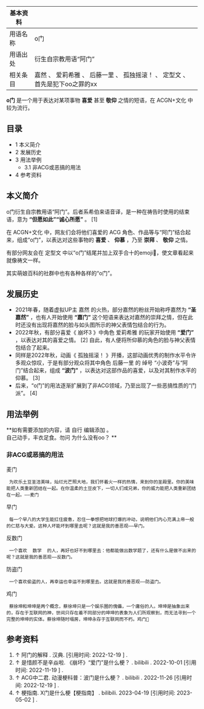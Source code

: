 |  **基本资料**  ||
|---|---|
|用语名称  |  o门   |
|用语出处  |  衍生自宗教用语“阿门”   |
|相关条目  |  嘉然  、  爱莉希雅  、  后藤一里  、  孤独摇滚！  、  定型文  、  首先是犯下oo之罪的xx   |
  
**o门** 是一个用于表达对某项事物 **喜爱** 甚至 **敬仰** 之情的短语，在  ACGN+文化  中较为流行。

##  目录

  * 1  本义简介 
  * 2  发展历史 
  * 3  用法举例 
    * 3.1  非ACG或恶搞的用法 
  * 4  参考资料 

##  本义简介

o门衍生自宗教用语“阿门”。后者系希伯来语音译，是一种在祷告时使用的结束语，意为 **“但愿如此”“诚心所愿”** 。  [1]

在  ACGN+文化  中，网友们会将他们喜爱的  ACG  角色、作品等与“阿门”结合起来，组成“o门”，以表达对这些事物的 **喜爱** 、
**仰慕** ，乃至 **崇拜** 、 **敬仰** 之情。

有部分网友会在  定型文  中以“o门”结尾并加上双手合十的emoji🙏，使文章看起来就像祷文一样。

其实萌娘百科的社群中也有各种各样的“o门”。

##  发展历史

  * 2021年春，随着虚拟UP主  嘉然  的火热，部分嘉然的粉丝开始称呼嘉然为 **“圣嘉然”** ，也有人开始使用 **“嘉门”** 这个短语来表达对嘉然的崇拜之情，但在此时还没有出现将嘉然的脸与如头图所示的神父表情包结合的行为。 
  * 2022年秋，有部分喜爱《  崩坏3  》中角色  爱莉希雅  的玩家开始使用 **“爱门”** ，以表达对其的喜爱之情。  [2]  自此，有人便将所仰慕的角色的脸与神父表情包结合了起来。 
  * 同样是2022年秋，动画《  孤独摇滚！  》开播，这部动画优秀的制作水平令许多观众惊叹，于是有部分观众将其中角色  后藤一里  的  绰号  “小波奇”与“阿门”结合起来，组成 **“波门”** ，以表达对这部作品的喜爱，以及对其制作水平的仰慕。  [3] 
  * 后来，“o门”的用法逐渐扩展到了非ACG领域，乃至出现了一些恶搞性质的“门派”。  [4] 

##  用法举例

**如有需要添加的内容，请 自行  编辑添加  。  
自己动手，丰衣足食。勿问  为什么没有oo？  **

###  非ACG或恶搞的用法

麦门

     为欢乐土豆圣洁美味，灿烂光芒照大地，我们怀着火一样的热情，来到你的圣殿里。你的美味能把人类重新团结在一起。在你温柔的土豆皮下，一切人们成兄弟，你的威力能把人类重新团结在一起。——麦门 

早门

     每一个早八的大学生能扛住疲惫，忍住一拳想把地球打爆的冲动，说明他们内心充满上帝一般的仁慈与大爱。这种人坏能坏到哪里去呢？这就是我的善恶观——早门。 

反数门

     一个喜欢  数学  的人，再好也好不到哪里去：他都能做出数学题了，还有什么是做不出来的呢？这就是我的善恶观——反数门。 

防盗门

     一个喜欢偷盗的人，再幸运也幸运不到哪里去。这就是我的善恶观——防盗门。 

鸡门

     蔡徐坤和坤坤是两个概念，蔡徐坤只是一个娱乐圈的傀儡，一个庸俗的人。坤坤是抽象出来的，存在于互联网的神，世间只存在着不同部分的坤坤的表象为人们所观察到，而无法寻到一个完整的坤坤的实体。蔡徐坤随时塌房，坤坤永存于互联网而不朽。鸡门🙏 

##  参考资料

  1. ↑  阿门的解释  . 汉典.  [引用时间:  2022-12-19  ]  . 
  2. ↑  是惜颜不是辛焱啦.  《崩坏》“爱门”是什么梗？  .  bilibili  . 2022-10-01  [引用时间:  2022-11-19  ]  . 
  3. ↑  ACG中二君.  动漫梗科普：波门是什么梗？  .  bilibili  . 2022-11-26  [引用时间:  2022-12-19  ]  . 
  4. ↑  梗指南.  X门是什么梗【梗指南】  . bilibili. 2023-04-19  [引用时间:  2023-05-02  ]  . 

